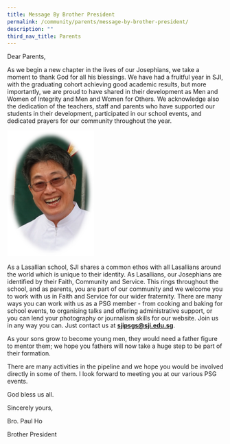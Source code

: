 ```yaml
---
title: Message By Brother President
permalink: /community/parents/message-by-brother-president/
description: ""
third_nav_title: Parents
---
```

Dear Parents,

  

As we begin a new chapter in the lives of our Josephians, we take a moment to thank God for all his blessings. We have had a fruitful year in SJI, with the graduating cohort achieving good academic results, but more importantly, we are proud to have shared in their development as Men and Women of Integrity and Men and Women for Others. We acknowledge also the dedication of the teachers, staff and parents who have supported our students in their development, participated in our school events, and dedicated prayers for our community throughout the year.

<img src="/images/BrPaulHo.png"  
style="width:40%">  

As a Lasallian school, SJI shares a common ethos with all Lasallians around the world which is unique to their identity. As Lasallians, our Josephians are identified by their Faith, Community and Service. This rings throughout the school, and as parents, you are part of our community and we welcome you to work with us in Faith and Service for our wider fraternity. There are many ways you can work with us as a PSG member - from cooking and baking for school events, to organising talks and offering administrative support, or you can lend your photography or journalism skills for our website. Join us in any way you can. Just contact us at **[sjipsgs@sji.edu.sg](mailto:sjipsgs@sji.edu.sg)**.

  

As your sons grow to become young men, they would need a father figure to mentor them; we hope you fathers will now take a huge step to be part of their formation.

  
There are many activities in the pipeline and we hope you would be involved directly in some of them. I look forward to meeting you at our various PSG events.

  

God bless us all.

  
Sincerely yours,

Bro. Paul Ho

Brother President